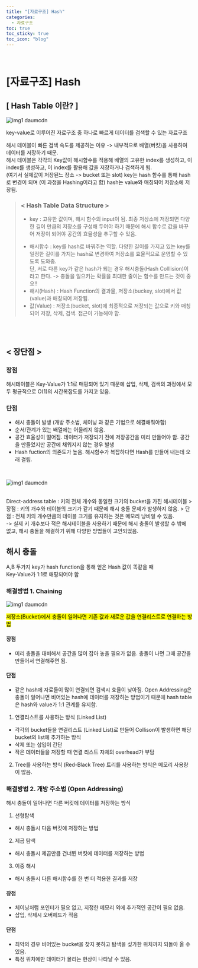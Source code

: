 ```yaml
---
title: "[자료구조] Hash"
categories:
  - 자료구조
toc: true
toc_sticky: true
toc_icon: "blog"
---
```



<br/>

# [자료구조] Hash
## [ Hash Table 이란? ] 
![img1 daumcdn](https://user-images.githubusercontent.com/90206705/148952795-fbc17000-7930-4d1d-b07a-7972cb3f40a6.png)

key-value로 이루어진 자료구조 중 하나로 빠르게 데이터를 검색할 수 있는 자료구조

해시 테이블이 빠른 검색 속도를 제공하는 이유 -> 내부적으로 배열(버킷)을 사용하여 데이터를 저장하기 때문.
<br/>해시 테이블은 각각의 Key값이 해시함수를 적용해 배열의 고유한 index를 생성하고, 이 index를 생성하고, 이 index를 활용해 값을 저장하거나 검색하게 됨.
<br/>(여기서 실제값이 저장된느 장소 -> bucket 또는 slot)
key는 hash 함수를 통해 hash로 변경이 되며 (이 과정을 Hashing이라고 함) hash는 value와 매칭되어 저장소에 저장됨. 


> ### < Hash Table Data Structure >
> * key : 고유한 값이며, 해시 함수의 input이 됨. 최종 저상소에 저장되면 다양한 길이 만큼의 저장소를 구성해 두어야 하기 때문에 해시 함수로 값을 바꾸어 저장이 되어야 공간의 효율성을 추구할 수 있음.
> - 해시함수 : key를 hash로 바꿔주는 역할. 다양한 길이를 가지고 있는 key를 일정한 길이를 가지는 hash로 변경하여 저장소를 효율적으로 운영할 수 있도록 도와줌. 
<br/> 단, 서로 다른 key가 같은 hash가 되는 경우 해시충돌(Hash Colllision)이라고 한다. -> 충돌을 일으키는 확률을 최대한 줄이는 함수를 만드는 것이 중요!!
> - 해시(Hash) : Hash Function의 결과물, 저장소(buckey, slot)에서 값(value)과 매칭되어 저장됨. 
> - 값(Value) : 저장소(bucket, slot)에 최종적으로 저장되는 값으로 키와 매칭되어 저장, 삭제, 검색. 접근이 가능해야 함.
<br/>
<br/>

## < 장단점 >
### 장점
해시테이블은 Key-Value가 1:1로 매핑되어 있기 때문에 삽입, 삭제, 검색의 과정에서 모두 평균적으로 O(1)의 시간복잡도를 가지고 있음.
### 단점
- 해시 충돌이 발생 (개방 주소법, 체이닝 과 같은 기법으로 해결해줘야함)
- 순서/관계가 있는 배열에는 어울리지 않음.
- 공간 효율성이 떨어짐. 데이터가 저장되기 전에 저장공간을 미리 만들어야 함. 공간을 만들었지만 공간에 채워지지 않는 경우 발생
- Hash fuction의 의존도가 높음. 해시함수가 복잡하다면 Hash를 만들어 내는데 오래 걸림.
</br>

![img1 daumcdn](https://user-images.githubusercontent.com/90206705/148960751-55e0cbdc-2764-4e13-8d00-b144f3eca383.png)

<br/>
Direct-address table : 키의 전체 개수와 동일한 크기의 bucket을 가진 해시테이블
> 장점 : 키의 개수와 테이블의 크기가 같기 때문에 해시 충돌 문제가 발생하지 않음.
> 단점 : 전체 키의 개수만큼의 테이블 크기를 유지하는 것은 메모리 낭비일 수 있음.
<br/>-> 실제 키 개수보다 적은 해시테이블을 사용하기 때문에 해시 충돌이 발생할 수 밖에 없고, 해시 충돌을 해결하기 위해 다양한 방법들이 고안되었음.
<br/>

## 해시 충돌
A,B 두가지 key가 hash function을 통해 얻은 Hash 값이 똑같을 때
<br/>Key-Value가 1:1로 매핑되어야 함

### 해결방법 1. Chaining

![img1 daumcdn](https://user-images.githubusercontent.com/90206705/148962478-eb235e7e-5dc1-4691-b77f-4111c8885365.png)

<mark>저장소(Bucket)에서 충돌이 일어나면 기존 값과 새로운 값을 연결리스트로 연결하는 방법</mark>

#### 장점
- 미리 충돌을 대비해서 공간을 많이 잡아 놓을 필요가 없음. 충돌이 나면 그때 공간을 만들어서 연결해주면 됨.

#### 단점
- 같은 hash에 자료들이 많이 연결되면 검색시 효율이 낮아짐. Open Addressing은 충돌이 일어나면 비어있는 hash에 데이터를 저장하는 방법이기 때문에 hash table은 hash와 value가 1:1 관계를 유지함.


1) 연결리스트를 사용하는 방식 (Linked List)
- 각각의 bucket들을 연결리스트 (Linked List)로 만들어 Collison이 발생하면 해당 bucket의 list에 추가하는 방식
- 삭제 또는 삽입이 간단
- 작은 데이터들을 저장할 때 연결 리스트 자체의 overhead가 부담

2) Tree를 사용하는 방식 (Red-Black Tree)
트리를 사용하는 방식은 메모리 사용량이 많음.


### 해결방법 2. 개방 주소법 (Open Addressing)
해시 충돌이 일어나면 다른 버킷에 데이터를 저장하는 방식
1) 선형탐색
- 해시 충돌시 다음 버킷에 저장하는 방법
2) 제곱 탐색
- 해시 충돌시 제곱만큼 건너뛴 버킷에 데이터를 저장하는 방법
3) 이중 해시
- 해시 충돌시 다른 해시함수를 한 번 더 적용한 결과를 저장

#### 장점 
- 체이닝처럼 포인터가 필요 없고, 지정한 메모리 외에 추가적인 공간이 필요 없음.
- 삽입, 삭제시 오버헤드가 적음

#### 단점
- 최악의 경우 비어있는 bucket을 찾지 못하고 탐색을 싲가한 위치까지 되돌아 올 수 있음.
- 특정 위치에만 데이터가 몰리는 현상이 나타날 수 있음.

